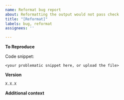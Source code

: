 ```yaml
---
name: Reformat bug report
about: Reformatting the output would not pass check
title: "[Reformat]"
labels: bug, reformat
assignees: ''

---
```


**To Reproduce**

Code snippet:

```typst
<your problematic snippet here, or upload the file>
```

**Version**

`X.X.X`

**Additional context**
